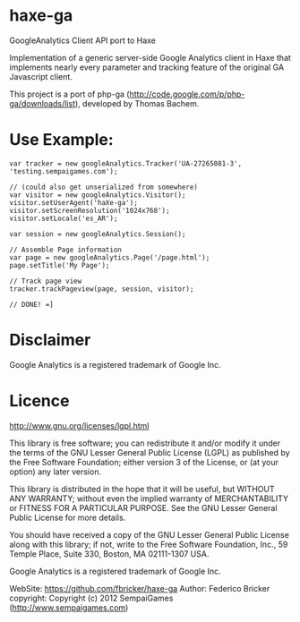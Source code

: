 haxe-ga
=======

GoogleAnalytics Client API port to Haxe

Implementation of a generic server-side Google Analytics client in Haxe that implements nearly every parameter and tracking feature of the original GA Javascript client.

This project is a port of php-ga (http://code.google.com/p/php-ga/downloads/list), developed by Thomas Bachem.

Use Example:
=======

	var tracker = new googleAnalytics.Tracker('UA-27265081-3', 'testing.sempaigames.com');

	// (could also get unserialized from somewhere)
	var visitor = new googleAnalytics.Visitor();
	visitor.setUserAgent('haXe-ga');
	visitor.setScreenResolution('1024x768');
	visitor.setLocale('es_AR');

	var session = new googleAnalytics.Session();

	// Assemble Page information
	var page = new googleAnalytics.Page('/page.html');
	page.setTitle('My Page');

	// Track page view
	tracker.trackPageview(page, session, visitor);
	
	// DONE! =]


Disclaimer
=======

Google Analytics is a registered trademark of Google Inc.


Licence
=======
http://www.gnu.org/licenses/lgpl.html

This library is free software; you can redistribute it and/or
modify it under the terms of the GNU Lesser General Public
License (LGPL) as published by the Free Software Foundation; either
version 3 of the License, or (at your option) any later version.
  
This library is distributed in the hope that it will be useful,
but WITHOUT ANY WARRANTY; without even the implied warranty of
MERCHANTABILITY or FITNESS FOR A PARTICULAR PURPOSE. See the GNU
Lesser General Public License for more details.
  
You should have received a copy of the GNU Lesser General Public
License along with this library; if not, write to the Free Software
Foundation, Inc., 59 Temple Place, Suite 330, Boston, MA 02111-1307 USA.
  
Google Analytics is a registered trademark of Google Inc.
  
  WebSite: https://github.com/fbricker/haxe-ga
   Author: Federico Bricker
copyright: Copyright (c) 2012 SempaiGames (http://www.sempaigames.com)
